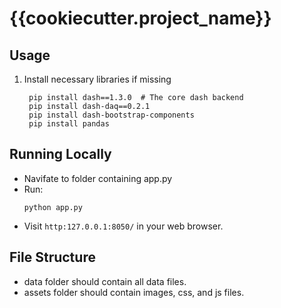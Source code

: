 # {{cookiecutter.project_name}}

## Usage
1. Install necessary libraries if missing
   ```
    pip install dash==1.3.0  # The core dash backend
    pip install dash-daq==0.2.1  
    pip install dash-bootstrap-components
    pip install pandas
   ```  

## Running Locally
- Navifate to folder containing app.py
- Run:
  ```
  python app.py
  ```
- Visit `http:127.0.0.1:8050/` in your web browser.
  
## File Structure
- data folder should contain all data files. <br>
- assets folder should contain images, css, and js files. 

